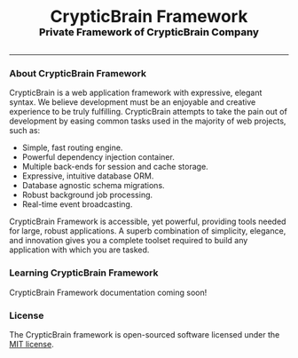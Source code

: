 
<p align="center" style="font-size:30px !important; font-weight:700">CrypticBrain Framework <br> <span style="font-size:18px; font-weight:800">Private Framework of CrypticBrain Company</span></p>


---

### About CrypticBrain Framework

CrypticBrain is a web application framework with expressive, elegant syntax. We believe development must be an enjoyable and creative experience to be truly fulfilling. CrypticBrain attempts to take the pain out of development by easing common tasks used in the majority of web projects, such as:

- Simple, fast routing engine.
- Powerful dependency injection container.
- Multiple back-ends for session and cache storage.
- Expressive, intuitive database ORM.
- Database agnostic schema migrations.
- Robust background job processing.
- Real-time event broadcasting.

CrypticBrain Framework is accessible, yet powerful, providing tools needed for large, robust applications. A superb combination of simplicity, elegance, and innovation gives you a complete toolset required to build any application with which you are tasked.

### Learning CrypticBrain Framework

CrypticBrain Framework documentation coming soon!

### License

The CrypticBrain framework is open-sourced software licensed under the [MIT license](http://opensource.org/licenses/MIT).
